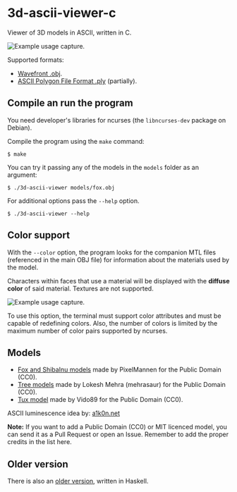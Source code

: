 # 3d-ascii-viewer-c

Viewer of 3D models in ASCII, written in C.

![Example usage capture.](capture.gif)

Supported formats:

* [Wavefront .obj](https://en.wikipedia.org/wiki/Wavefront_.obj_file).
* [ASCII Polygon File Format .ply](https://en.wikipedia.org/wiki/PLY_(file_format)) (partially).

## Compile an run the program

You need developer's libraries for ncurses (the `libncurses-dev` package on Debian).

Compile the program using the `make` command:

```
$ make
```

You can try it passing any of the models in the `models` folder as an argument:

```
$ ./3d-ascii-viewer models/fox.obj
```

For additional options pass the `--help` option.

```
$ ./3d-ascii-viewer --help
```

## Color support

With the `--color` option, the program looks for the companion MTL files (referenced in the main OBJ file)
for information about the materials used by the model.

Characters within faces that use a material will be displayed with the **diffuse color** of said material.
Textures are not supported.

![Example usage capture.](capture_color.gif)

To use this option, the terminal must support color attributes and must be capable of redefining colors.
Also, the number of colors is limited by the maximum number of color pairs supported by ncurses.

## Models

* [Fox and ShibaInu models](https://opengameart.org/content/fox-and-shiba) made by PixelMannen for the Public Domain (CC0).
* [Tree models](https://opengameart.org/content/fox-trees-pack) made by Lokesh Mehra (mehrasaur) for the Public Domain (CC0).
* [Tux model](https://blendswap.com/blend/23774) made by Vido89 for the Public Domain (CC0).

ASCII luminescence idea by: [a1k0n.net](https://www.a1k0n.net/2011/07/20/donut-math.html)

**Note:** If you want to add a Public Domain (CC0) or MIT licenced model, you can send it as a Pull Request or open an Issue.
Remember to add the proper credits in the list here.

## Older version

There is also an [older version](https://github.com/autopawn/3d-ascii-viewer-haskell), written in Haskell.
